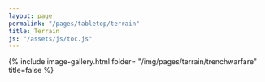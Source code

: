 ```yaml
---
layout: page
permalink: "/pages/tabletop/terrain"
title: Terrain
js: "/assets/js/toc.js"
---
```


<div id="toc"></div>

{% include image-gallery.html folder= "/img/pages/terrain/trenchwarfare" title=false %}
